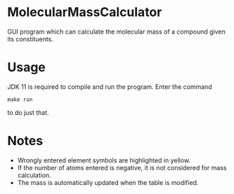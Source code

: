 # MolecularMassCalculator
GUI program which can calculate the molecular mass of a compound given its
constituents.

# Usage
JDK 11 is required to compile and run the program. Enter the command
```console
make run
```
to do just that.

# Notes
* Wrongly entered element symbols are highlighted in yellow.
* If the number of atoms entered is negative, it is not considered for mass
calculation.
* The mass is automatically updated when the table is modified.

